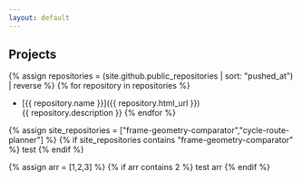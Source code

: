 ```yaml
---
layout: default
---
```



Projects
--------

{% assign repositories = (site.github.public_repositories | sort: "pushed_at") | reverse %}
{% for repository in repositories %}
  * [{{ repository.name }}]({{ repository.html_url }})  
    {{ repository.description }}
{% endfor %}

{% assign site_repositories = ["frame-geometry-comparator","cycle-route-planner"] %}
{% if site_repositories contains "frame-geometry-comparator" %}
test
{% endif %}

{% assign arr = [1,2,3] %}
{% if arr contains 2 %}
test arr
{% endif %}

